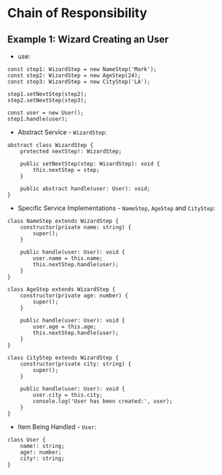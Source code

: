 # Chain of Responsibility

## Example 1: Wizard Creating an User

* use:

```
const step1: WizardStep = new NameStep('Mark');
const step2: WizardStep = new AgeStep(24);
const step3: WizardStep = new CityStep('LA');

step1.setNextStep(step2);
step2.setNextStep(step3);

const user = new User();
step1.handle(user);
```

* Abstract Service - `WizardStep`:

```
abstract class WizardStep {
    protected nextStep!: WizardStep;

    public setNextStep(step: WizardStep): void {
        this.nextStep = step;
    }

    public abstract handle(user: User): void;
}
```

* Specific Service Implementations - `NameStep`, `AgeStep` and `CityStep`:

```
class NameStep extends WizardStep {
    constructor(private name: string) {
        super();
    }

    public handle(user: User): void {
        user.name = this.name;
        this.nextStep.handle(user);
    }
}

class AgeStep extends WizardStep {
    constructor(private age: number) {
        super();
    }

    public handle(user: User): void {
        user.age = this.age;
        this.nextStep.handle(user);
    }
}

class CityStep extends WizardStep {
    constructor(private city: string) {
        super();
    }

    public handle(user: User): void {
        user.city = this.city;
        console.log('User has been created:', user);
    }
}
```

* Item Being Handled - `User`:

```
class User {
    name!: string;
    age!: number;
    city!: string;
}
```